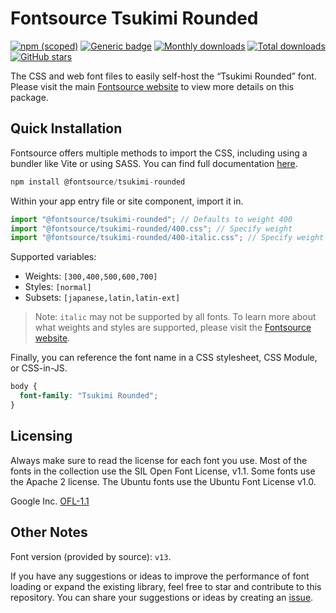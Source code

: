 # Fontsource Tsukimi Rounded

[![npm (scoped)](https://img.shields.io/npm/v/@fontsource/tsukimi-rounded?color=brightgreen)](https://www.npmjs.com/package/@fontsource/tsukimi-rounded) [![Generic badge](https://img.shields.io/badge/fontsource-passing-brightgreen)](https://github.com/fontsource/fontsource) [![Monthly downloads](https://badgen.net/npm/dm/@fontsource/tsukimi-rounded)](https://github.com/fontsource/fontsource) [![Total downloads](https://badgen.net/npm/dt/@fontsource/tsukimi-rounded)](https://github.com/fontsource/fontsource) [![GitHub stars](https://img.shields.io/github/stars/fontsource/fontsource.svg?style=social&label=Star)](https://github.com/fontsource/fontsource/stargazers)

The CSS and web font files to easily self-host the “Tsukimi Rounded” font. Please visit the main [Fontsource website](https://fontsource.org/fonts/tsukimi-rounded) to view more details on this package.

## Quick Installation

Fontsource offers multiple methods to import the CSS, including using a bundler like Vite or using SASS. You can find full documentation [here](https://fontsource.org/docs/getting-started/introduction).

```javascript
npm install @fontsource/tsukimi-rounded
```

Within your app entry file or site component, import it in.

```javascript
import "@fontsource/tsukimi-rounded"; // Defaults to weight 400
import "@fontsource/tsukimi-rounded/400.css"; // Specify weight
import "@fontsource/tsukimi-rounded/400-italic.css"; // Specify weight and style
```

Supported variables:
- Weights: `[300,400,500,600,700]`
- Styles: `[normal]`
- Subsets: `[japanese,latin,latin-ext]`

> Note: `italic` may not be supported by all fonts. To learn more about what weights and styles are supported, please visit the [Fontsource website](https://fontsource.org/fonts/tsukimi-rounded).

Finally, you can reference the font name in a CSS stylesheet, CSS Module, or CSS-in-JS.

```css
body {
  font-family: "Tsukimi Rounded";
}
```

## Licensing
Always make sure to read the license for each font you use. Most of the fonts in the collection use the SIL Open Font License, v1.1. Some fonts use the Apache 2 license. The Ubuntu fonts use the Ubuntu Font License v1.0.

Google Inc.
[OFL-1.1](http://scripts.sil.org/OFL)

## Other Notes
Font version (provided by source): `v13`.

If you have any suggestions or ideas to improve the performance of font loading or expand the existing library, feel free to star and contribute to this repository. You can share your suggestions or ideas by creating an [issue](https://github.com/fontsource/fontsource/issues).